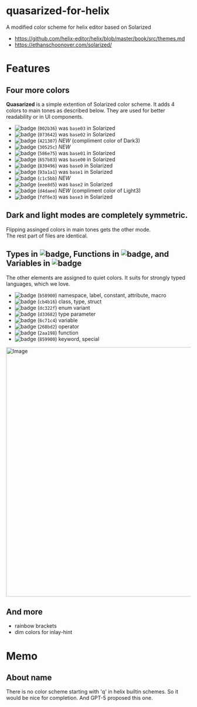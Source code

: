 # quasarized-for-helix
A modified color scheme for helix editor based on Solarized

- https://github.com/helix-editor/helix/blob/master/book/src/themes.md
- https://ethanschoonover.com/solarized/

# Features

## Four more colors

**Quasarized** is a simple extention of Solarized color scheme. It adds 4 colors to main tones as described below. They are used for better readability or in UI components.

- ![badge](https://img.shields.io/badge/Dark4-002b36) (`002b36`) was `base03` in Solarized
- ![badge](https://img.shields.io/badge/Dark3-073642) (`073642`) was `base02` in Solarized
- ![badge](https://img.shields.io/badge/Dark3c-421307) (`421307`) *NEW* (compliment color of Dark3)
- ![badge](https://img.shields.io/badge/Dark2-30525c) (`30525c`) *NEW*
- ![badge](https://img.shields.io/badge/Dark1-586e75) (`586e75`) was `base01` in Solarized
- ![badge](https://img.shields.io/badge/Dark0-657b83) (`657b83`) was `base00` in Solarized
- ![badge](https://img.shields.io/badge/Light0-839496) (`839496`) was `base0` in Solarized
- ![badge](https://img.shields.io/badge/Light1-93a1a1) (`93a1a1`) was `base1` in Solarized
- ![badge](https://img.shields.io/badge/Light2-c1c5bb) (`c1c5bb`) *NEW*
- ![badge](https://img.shields.io/badge/Light3-eee8d5) (`eee8d5`) was `base2` in Solarized
- ![badge](https://img.shields.io/badge/Light3c-d4daee) (`d4daee`) *NEW* (compliment color of Light3)
- ![badge](https://img.shields.io/badge/Light4-fdf6e3) (`fdf6e3`) was `base3` in Solarized

## Dark and light modes are completely symmetric.

Flipping assinged colors in main tones gets the other mode.  
The rest part of files are identical.

## Types in ![badge](https://img.shields.io/badge/Orange-cb4b16), Functions in ![badge](https://img.shields.io/badge/Cyan-2aa198), and Variables in ![badge](https://img.shields.io/badge/Violet-6c71c4)
The other elements are assigned to quiet colors.
It suits for strongly typed languages, which we love.

- ![badge](https://img.shields.io/badge/Yellow-b58900) (`b58900`) namespace, label, constant, attribute, macro
- ![badge](https://img.shields.io/badge/Orange-cb4b16) (`cb4b16`) class, type, struct
- ![badge](https://img.shields.io/badge/Red-dc322f) (`dc322f`) enum variant
- ![badge](https://img.shields.io/badge/Magenta-d33682) (`d33682`) type parameter
- ![badge](https://img.shields.io/badge/Violet-6c71c4) (`6c71c4`) variable
- ![badge](https://img.shields.io/badge/Blue-268bd2) (`268bd2`) operator
- ![badge](https://img.shields.io/badge/Cyan-2aa198) (`2aa198`) function
- ![badge](https://img.shields.io/badge/Green-859900) (`859900`) keyword, special

<img width="996" height="679" alt="Image" src="https://github.com/user-attachments/assets/88d4cf47-178a-4485-9e44-36c8d39846b3" />

## And more

- rainbow brackets
- dim colors for inlay-hint

# Memo

## About name
There is no color scheme starting with 'q' in helix builtin schemes.
So it would be nice for completion. And GPT-5 proposed this one.
